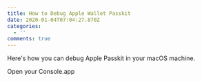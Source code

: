 ```yaml
---
title: How to Debug Apple Wallet Passkit
date: 2020-01-04T07:04:27.870Z
categories:
  - ''
comments: true
---
```

Here's how you can debug Apple Passkit in your macOS machine.

Open your Console.app
